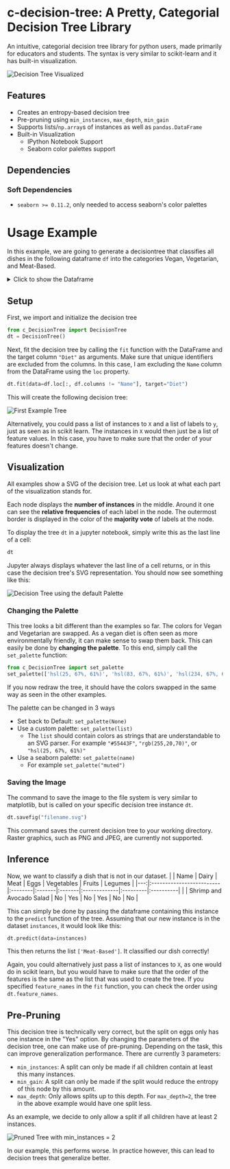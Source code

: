 # c-decision-tree: A Pretty, Categorial Decision Tree Library
An intuitive, categorial decision tree library for python users, made primarily for educators and students. The syntax is very similar to scikit-learn and it has built-in visualization.

![Decision Tree Visualized](/assets/Diet.svg)

## Features
- Creates an entropy-based decision tree
- Pre-pruning using `min_instances`, `max_depth`, `min_gain`
- Supports lists/`np.array`s of instances as well as `pandas.DataFrame`
- Built-in Visualization
  - IPython Notebook Support
  - Seaborn color palettes support

## Dependencies

### Soft Dependencies
- `seaborn >= 0.11.2`, only needed to access seaborn's color palettes

# Usage Example

In this example, we are going to generate a decisiontree that classifies all dishes in the following dataframe `df` into the categories Vegan, Vegetarian, and Meat-Based.
<details><summary>Click to show the Dataframe</summary>

|    | Name                     | Dairy   | Meat   | Eggs   | Vegetables   | Fruits   | Legumes   | Diet       |
|---:|:-------------------------|:--------|:-------|:-------|:-------------|:---------|:----------|:-----------|
|  0 | Margherita Pizza         | Yes     | No     | No     | Yes          | No       | No        | Vegetarian |
|  1 | Grilled Chicken Salad    | No      | Yes    | No     | Yes          | No       | No        | Meat-Based |
|  2 | Lentil Soup              | No      | No     | No     | Yes          | No       | Yes       | Vegan      |
|  3 | Cheese Omelette          | Yes     | No     | Yes    | No           | No       | No        | Vegetarian |
|  4 | Veggieburger             | No      | No     | No     | Yes          | No       | Yes       | Vegan      |
|  5 | Beef and Bean Burrito    | Yes     | Yes    | No     | Yes          | No       | Yes       | Meat-Based |
|  6 | Falafel                  | No      | No     | No     | Yes          | No       | Yes       | Vegan      |
|  7 | Fruit Salad              | No      | No     | No     | No           | Yes      | No        | Vegan      |
|  8 | Greek Salad              | Yes     | No     | No     | Yes          | No       | No        | Vegetarian |
|  9 | Vegetable Curry          | No      | No     | No     | Yes          | Yes      | No        | Vegan      |
| 10 | Egg Fried Rice           | No      | No     | Yes    | Yes          | No       | No        | Vegetarian |
| 11 | Scrambled Tofu           | No      | No     | No     | No           | No       | Yes       | Vegan      |
| 12 | Tofu Stir Fry            | No      | No     | No     | Yes          | No       | Yes       | Vegan      |
</details>

## Setup
First, we import and initialize the decision tree

```python
from c_DecisionTree import DecisionTree
dt = DecisionTree()
```

Next, fit the decision tree by calling the `fit` function with the DataFrame and the target column `"Diet"` as arguments. Make sure that unique identifiers are excluded from the columns. In this case, I am excluding the `Name` column from the DataFrame using the `loc` property.

```python
dt.fit(data=df.loc[:, df.columns != "Name"], target="Diet")
```
This will create the following decision tree:

![First Example Tree](assets/diet_example.svg)

Alternatively, you could pass a list of instances to `X` and a list of labels to `y`, just as seen as in scikit learn. The instances in `X` would then just be a list of feature values. In this case, you have to make sure that the order of your features doesn't change. 

## Visualization

All examples show a SVG of the decision tree. Let us look at what each part of the visualization stands for.

Each node displays the **number of instances** in the middle. Around it one can see the **relative frequencies** of each label in the node. The outermost border is displayed in the color of the **majority vote** of labels at the node. 

To display the tree `dt` in a jupyter notebook, simply write this as the last line of a cell:

```python
dt
```

Jupyter always displays whatever the last line of a cell returns, or in this case the decision tree's SVG representation. You should now see something like this:

![Decision Tree using the default Palette](assets/diet_example_default_palette.svg)

### Changing the Palette

This tree looks a bit different than the examples so far. The colors for Vegan and Vegetarian are swapped. As a vegan diet is often seen as more environmentally friendly, it can make sense to swap them back. This can easily be done by **changing the palette**. To this end, simply call the `set_palette` function:

```python
from c_DecisionTree import set_palette
set_palette(['hsl(25, 67%, 61%)', 'hsl(83, 67%, 61%)', 'hsl(234, 67%, 61%)'])
```

If you now redraw the tree, it should have the colors swapped in the same way as seen in the other examples.

The palette can be changed in 3 ways
- Set back to Default: `set_palette(None)`
- Use a custom palette: `set_palette(list)`
  - The `list` should contain colors as strings that are understandable to an SVG parser. For example `"#55443F"`, `"rgb(255,20,70)"`, or `"hsl(25, 67%, 61%)"`
- Use a seaborn palette: `set_palette(name)`
  - For example `set_palette("muted")`

### Saving the Image
The command to save the image to the file system is very similar to matplotlib, but is called on your specific decision tree instance `dt`.
```python
dt.savefig("filename.svg")
```

This command saves the current decision tree to your working directory. Raster graphics, such as PNG and JPEG, are currently not supported. 
## Inference
Now, we want to classify a dish that is not in our dataset. 
|    | Name                     | Dairy   | Meat   | Eggs   | Vegetables   | Fruits   | Legumes   |
|---:|:-------------------------|:--------|:-------|:-------|:-------------|:---------|:----------|
|  | Shrimp and Avocado Salad | No      | Yes    | No     | Yes          | No       | No        |

This can simply be done by passing the dataframe containing this instance to the `predict` function of the tree. Assuming that our new instance is in the dataset `instances`, it would look like this:

```python
dt.predict(data=instances)
```

This then returns the list `['Meat-Based']`. It classified our dish correctly!

Again, you could alternatively just pass a list of instances to `X`, as one would do in scikit learn, but you would have to make sure that the order of the features is the same as the list that was used to create the tree. If you specified `feature_names` in the `fit` function, you can check the order using `dt.feature_names`.
## Pre-Pruning
This decision tree is technically very correct, but the split on eggs only has one instance in the "Yes" option. By changing the parameters of the decision tree, one can make use of pre-pruning. Depending on the task, this can improve generalization performance. There are currently 3 parameters:
- `min_instances`: A split can only be made if all children contain at least this many instances.
- `min_gain`: A split can only be made if the split would reduce the entropy of this node by this amount.
- `max_depth`: Only allows splits up to this depth. For `max_depth=2`, the tree in the above example would have one split less.

As an example, we decide to only allow a split if all children have at least 2 instances.

![Pruned Tree with min_instances = 2](assets/diet_example_prune.svg)

In our example, this performs worse. In practice however, this can lead to decision trees that generalize better.